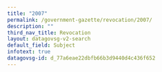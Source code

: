 ```yaml
---
title: "2007"
permalink: /government-gazette/revocation/2007/
description: ""
third_nav_title: Revocation
layout: datagovsg-v2-search
default_field: Subject
infotext: true
datagovsg-id: d_77a6eae22dbfb66b3d9440d4c436f652
---
```

